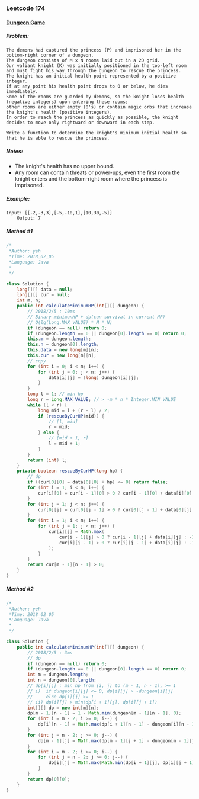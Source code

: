 


### Leetcode 174
#### [Dungeon Game](https://leetcode.com/problems/dungeon-game)

  

##### ***Problem:***

	The demons had captured the princess (P) and imprisoned her in the bottom-right corner of a dungeon. 
    The dungeon consists of M x N rooms laid out in a 2D grid. 
    Our valiant knight (K) was initially positioned in the top-left room and must fight his way through the dungeon to rescue the princess.
	The knight has an initial health point represented by a positive integer. 
	If at any point his health point drops to 0 or below, he dies immediately.
	Some of the rooms are guarded by demons, so the knight loses health (negative integers) upon entering these rooms; 
	other rooms are either empty (0's) or contain magic orbs that increase the knight's health (positive integers).
	In order to reach the princess as quickly as possible, the knight decides to move only rightward or downward in each step.

	Write a function to determine the knight's minimum initial health so that he is able to rescue the princess.

##### ***Notes:***
* The knight's health has no upper bound.
* Any room can contain threats or power-ups, even the first room the knight enters and the bottom-right room where the princess is imprisoned.
##### ***Example:***

    Input: [[-2,-3,3],[-5,-10,1],[10,30,-5]]
        Output: 7


##### *Method #1*
``` java
/*
 *Author: yeh
 *Time: 2018_02_05
 *Language: Java
 *
 */

class Solution {
    long[][] data = null;
    long[][] cur = null;
    int m, n;
    public int calculateMinimumHP(int[][] dungeon) {
        // 2018/2/5 : 10ms
        // Binary minimunHP + dp(can survival in current HP)
        // O(lg(Long.MAX_VALUE) * M * N)
        if (dungeon == null) return 0;
        if (dungeon.length == 0 || dungeon[0].length == 0) return 0;
        this.m = dungeon.length;
        this.n = dungeon[0].length;
        this.data = new long[m][n];
        this.cur = new long[m][n];
        // copy
        for (int i = 0; i < m; i++) {
            for (int j = 0; j < n; j++) {
                data[i][j] = (long) dungeon[i][j];
            }
        }
        long l = 1; // min hp
        long r = Long.MAX_VALUE; // > -m * n * Integer.MIN_VALUE
        while (l < r) {
            long mid = l + (r - l) / 2;
            if (rescueByCurHP(mid)) {
                // [l, mid]
                r = mid;
            } else {
                // [mid + 1, r]
                l = mid + 1;
            }
        }
        return (int) l;
    }
    private boolean rescueByCurHP(long hp) {
        // dp
        if ((cur[0][0] = data[0][0] + hp) <= 0) return false;
        for (int i = 1; i < m; i++) {
            cur[i][0] = cur[i - 1][0] > 0 ? cur[i - 1][0] + data[i][0] : -1;
        }
        for (int j = 1; j < n; j++) {
            cur[0][j] = cur[0][j - 1] > 0 ? cur[0][j - 1] + data[0][j] : -1;
        }
        for (int i = 1; i < m; i++) {
            for (int j = 1; j < n; j++) {
                cur[i][j] = Math.max(
                    cur[i - 1][j] > 0 ? cur[i - 1][j] + data[i][j] : -1, 
                    cur[i][j - 1] > 0 ? cur[i][j - 1] + data[i][j] : -1
                );
            }
        }
        return cur[m - 1][n - 1] > 0;
    }
}


```

##### *Method #2*
``` java
/*
 *Author: yeh
 *Time: 2018_02_05
 *Language: Java
 *
 */

class Solution {
    public int calculateMinimumHP(int[][] dungeon) {
        // 2018/2/5 : 3ms
        // dp
        if (dungeon == null) return 0;
        if (dungeon.length == 0 || dungeon[0].length == 0) return 0;
        int m = dungeon.length;
        int n = dungeon[0].length;
        // dp[i][j] : min hp from (i, j) to (m - 1, n - 1), >= 1
        // i)  if dungeon[i][j] <= 0, dp[i][j] > -dungeon[i][j]
        //     else dp[i][j] >= 1
        // ii) dp[i][j] > min(dp[i + 1][j], dp[i][j + 1])
        int[][] dp = new int[m][n];
        dp[m - 1][n - 1] = 1 - Math.min(dungeon[m - 1][n - 1], 0);
        for (int i = m - 2; i >= 0; i--) {
            dp[i][n - 1] = Math.max(dp[i + 1][n - 1] - dungeon[i][n - 1], 1);
        }
        for (int j = n - 2; j >= 0; j--) {
            dp[m - 1][j] = Math.max(dp[m - 1][j + 1] - dungeon[m - 1][j], 1);
        }
        for (int i = m - 2; i >= 0; i--) {
            for (int j = n - 2; j >= 0; j--) {
                dp[i][j] = Math.max(Math.min(dp[i + 1][j], dp[i][j + 1]) - dungeon[i][j], 1);
            }
        }
        return dp[0][0];
    }
}



```





